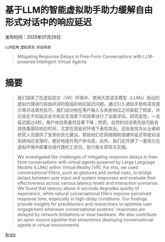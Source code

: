 # 基于LLM的智能虚拟助手助力缓解自由形式对话中的响应延迟

发布时间：2025年07月29日

`LLM应用` `虚拟现实` `对话系统`

> Mitigating Response Delays in Free-Form Conversations with LLM-powered Intelligent Virtual Agents

# 摘要

> 我们探索了在虚拟现实（VR）环境中，使用大型语言模型（LLMs）驱动的虚拟代理进行自由对话时面临的响应延迟问题。通过引入诸如手势和语言提示等对话填充技巧，我们成功地在用户输入与系统响应之间架起了桥梁，并对其在不同延迟水平和交互场景下的效果进行了全面评估。研究发现，一旦延迟超过4秒，用户体验质量将显著下降；然而，自然的对话填充技巧能有效改善感知响应时间，尤其在高延迟环境下表现突出。这些发现为从业者和研究人员提供了宝贵的优化建议，帮助他们在网络限制或硬件延迟导致对话系统响应变慢时，更好地提升用户参与度。此外，我们还开源了一套简化在虚拟环境中部署对话代理的工具包，助力相关研究与实践。

> We investigated the challenges of mitigating response delays in free-form conversations with virtual agents powered by Large Language Models (LLMs) within Virtual Reality (VR). For this, we used conversational fillers, such as gestures and verbal cues, to bridge delays between user input and system responses and evaluate their effectiveness across various latency levels and interaction scenarios. We found that latency above 4 seconds degrades quality of experience, while natural conversational fillers improve perceived response time, especially in high-delay conditions. Our findings provide insights for practitioners and researchers to optimize user engagement whenever conversational systems' responses are delayed by network limitations or slow hardware. We also contribute an open-source pipeline that streamlines deploying conversational agents in virtual environments.

[Arxiv](https://arxiv.org/abs/2507.22352)